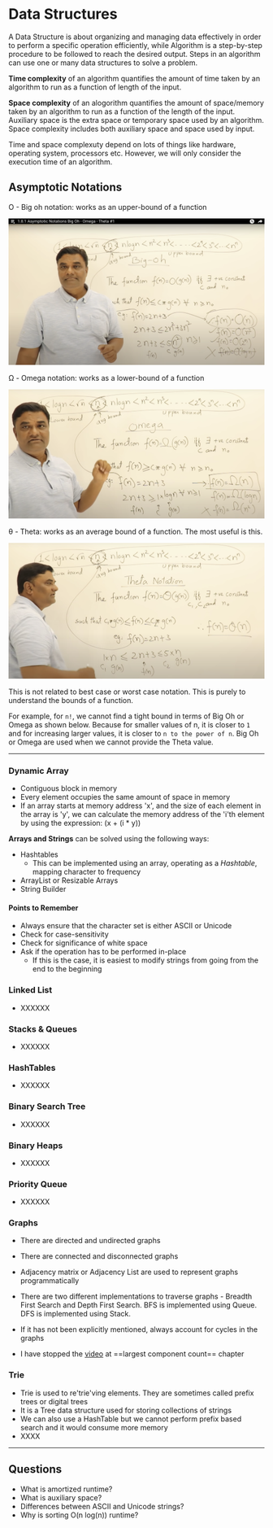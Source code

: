 # Data Structures

A Data Structure is about organizing and managing data effectively in order to perform a specific operation efficiently, while Algorithm is a step-by-step procedure to be followed to reach the desired output. Steps in an algorithm can use one or many data structures to solve a problem.

__Time complexity__ of an algorithm quantifies the amount of time taken by an algorithm to run as a function of length of the input.

__Space complexity__ of an alogorithm quantifies the amount of space/memory taken by an algorithm to run as a function of the length of the input. Auxiliary space is the extra space or temporary space used by an algorithm. Space complexity includes both auxiliary space and space used by input.

Time and space complexuty depend on lots of things like hardware, operating system, processors etc. However, we will only consider the execution time of an algorithm.

## Asymptotic Notations

O - Big oh notation: works as an upper-bound of a function

![Big Oh Notation](https://github.com/SriSatyaKalyan/Images/blob/master/DataStructures%20Images/Big%20Oh%20Notation.png)

Ω - Omega notation: works as a lower-bound of a function

![Omega Notation](https://github.com/SriSatyaKalyan/Images/blob/master/DataStructures%20Images/Omega%20Notation.png)

θ - Theta: works as an average bound of a function. The most useful is this.

![Theta Notation](https://github.com/SriSatyaKalyan/Images/blob/master/DataStructures%20Images/Theta%20Notation.png)

This is not related to best case or worst case notation. This is purely to understand the bounds of a function.

For example, for `n!`, we cannot find a tight bound in terms of Big Oh or Omega as shown below. Because for smaller values of n, it is closer to `1` and for increasing larger values, it is closer to `n to the power of n`. Big Oh or Omega are used when we cannot provide the Theta value.

***

### Dynamic Array
- Contiguous block in memory
- Every element occupies the same amount of space in memory
- If an array starts at memory address 'x', and the size of each element in the array is 'y', we can calculate the memory address of the 'i'th element by using the expression: (x + (i * y))

**Arrays and Strings** can be solved using the following ways:
- Hashtables 
    - This can be implemented using an array, operating as a *Hashtable*, mapping character to frequency
- ArrayList or Resizable Arrays
- String Builder

#### Points to Remember
- Always ensure that the character set is either ASCII or Unicode
- Check for case-sensitivity
- Check for significance of white space
- Ask if the operation has to be performed in-place
    - If this is the case, it is easiest to modify strings from going from the end to the beginning

### Linked List
- XXXXXX

### Stacks & Queues
- XXXXXX

### HashTables
- XXXXXX

### Binary Search Tree
- XXXXXX

### Binary Heaps
- XXXXXX

### Priority Queue
- XXXXXX

### Graphs
- There are directed and undirected graphs
- There are connected and disconnected graphs
- Adjacency matrix or Adjacency List are used to represent graphs programmatically
- There are two different implementations to traverse graphs - Breadth First Search and Depth First Search. BFS is implemented using Queue. DFS is implemented using Stack.
- If it has not been explicitly mentioned, always account for cycles in the graphs

- I have stopped the [video](#https://www.youtube.com/watch?v=tWVWeAqZ0WU&t=4409s&ab_channel=freeCodeCamp.org) at ==largest component count== chapter

### Trie
- Trie is used to re'trie'ving elements. They are sometimes called prefix trees or digital trees
- It is a Tree data structure used for storing collections of strings
- We can also use a HashTable but we cannot perform prefix based search and it would consume more memory
- XXXX

***

## Questions
- What is amortized runtime?
- What is auxiliary space?
- Differences between ASCII and Unicode strings?
- Why is sorting O(n log(n)) runtime?